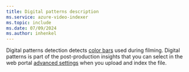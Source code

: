 ```yaml
---
title: Digital patterns description
ms.service: azure-video-indexer
ms.topic: include
ms.date: 07/09/2024
ms.author: inhenkel
---
```


Digital patterns detection detects [color bars](https://en.wikipedia.org/wiki/SMPTE_color_bars) used during filming. Digital patterns is part of the post-production insights that you can select in the web portal [advanced settings](../indexing-configuration-guide.md?#advanced-settings) when you upload and index the file.
